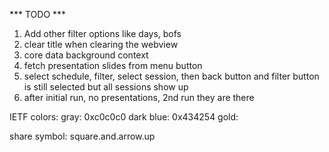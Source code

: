 *** TODO ***

1. Add other filter options like days, bofs
2. clear title when clearing the webview
3. core data background context
4. fetch presentation slides from menu button
5. select schedule, filter, select session, then back button and filter button is still selected but all sessions show up
6. after initial run, no presentations, 2nd run they are there

IETF colors:
	gray: 0xc0c0c0
	dark blue: 0x434254
	gold: 

share symbol: square.and.arrow.up
